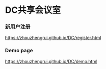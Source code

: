 # DC共享会议室

### 新用户注册
https://zhouzhengrui.github.io/DC/register.html

### Demo page
https://zhouzhengrui.github.io/DC/demo.html

